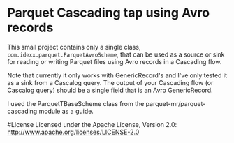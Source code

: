 # Parquet Cascading tap using Avro records
This small project contains only a single class, `com.idexx.parquet.ParquetAvroScheme`, that can be used as a source or sink for reading or
writing Parquet files using Avro records in a Cascading flow.

Note that currently it only works with GenericRecord's and I've only tested it as a sink from a
Cascalog query. The output of your Cascading flow (or Cascalog query) should be a single field that
is an Avro GenericRecord.

I used the ParquetTBaseScheme class from the parquet-mr/parquet-cascading module as a guide.

#License
Licensed under the Apache License, Version 2.0: http://www.apache.org/licenses/LICENSE-2.0

